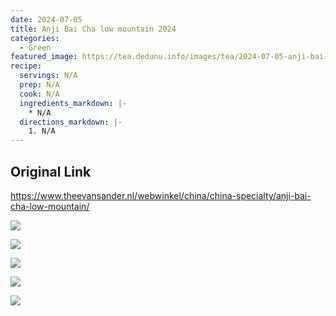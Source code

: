 ```yaml
---
date: 2024-07-05
title: Anji Bai Cha low mountain 2024 
categories:
  - Green
featured_image: https://tea.dedunu.info/images/tea/2024-07-05-anji-bai-cha-low-mountain-24-1.jpeg
recipe:
  servings: N/A
  prep: N/A
  cook: N/A
  ingredients_markdown: |-
    * N/A
  directions_markdown: |-
    1. N/A
---
```


## Original Link

<https://www.theevansander.nl/webwinkel/china/china-specialty/anji-bai-cha-low-mountain/>

![](https://tea.dedunu.info/images/tea/2024-07-05-anji-bai-cha-low-mountain-24-2.jpeg)

![](https://tea.dedunu.info/images/tea/2024-07-05-anji-bai-cha-low-mountain-24-3.jpeg)

![](https://tea.dedunu.info/images/tea/2024-07-05-anji-bai-cha-low-mountain-24-4.jpeg)

![](https://tea.dedunu.info/images/tea/2024-07-05-anji-bai-cha-low-mountain-24-5.jpeg)

![](https://tea.dedunu.info/images/tea/2024-07-05-anji-bai-cha-low-mountain-24-6.jpeg)
